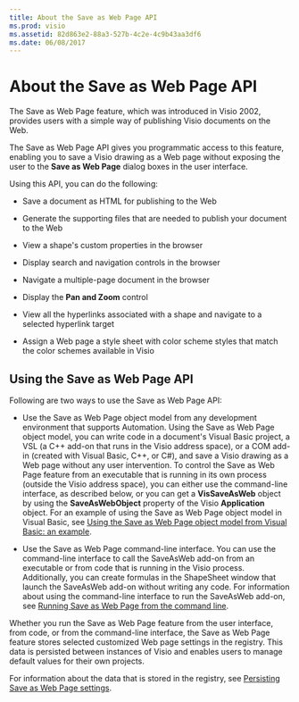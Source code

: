 ```yaml
---
title: About the Save as Web Page API
ms.prod: visio
ms.assetid: 82d863e2-88a3-527b-4c2e-4c9b43aa3df6
ms.date: 06/08/2017
---
```



# About the Save as Web Page API

The Save as Web Page feature, which was introduced in Visio 2002, provides users with a simple way of publishing Visio documents on the Web.

The Save as Web Page API gives you programmatic access to this feature, enabling you to save a Visio drawing as a Web page without exposing the user to the  **Save as Web Page** dialog boxes in the user interface.

Using this API, you can do the following:



- Save a document as HTML for publishing to the Web
    
- Generate the supporting files that are needed to publish your document to the Web
    
- View a shape's custom properties in the browser
    
- Display search and navigation controls in the browser
    
- Navigate a multiple-page document in the browser
    
- Display the  **Pan and Zoom** control
    
- View all the hyperlinks associated with a shape and navigate to a selected hyperlink target
    
- Assign a Web page a style sheet with color scheme styles that match the color schemes available in Visio
    


## Using the Save as Web Page API

Following are two ways to use the Save as Web Page API:




- Use the Save as Web Page object model from any development environment that supports Automation. Using the Save as Web Page object model, you can write code in a document's Visual Basic project, a VSL (a C++ add-on that runs in the Visio address space), or a COM add-in (created with Visual Basic, C++, or C#), and save a Visio drawing as a Web page without any user intervention. To control the Save as Web Page feature from an executable that is running in its own process (outside the Visio address space), you can either use the command-line interface, as described below, or you can get a  **VisSaveAsWeb** object by using the **SaveAsWebObject** property of the Visio **Application** object. For an example of using the Save as Web Page object model in Visual Basic, see [Using the Save as Web Page object model from Visual Basic: an example](Visio.using.the.save.as.web.page.object.model.from.visual.basic.md). 
    
- Use the Save as Web Page command-line interface. You can use the command-line interface to call the SaveAsWeb add-on from an executable or from code that is running in the Visio process. Additionally, you can create formulas in the ShapeSheet window that launch the SaveAsWeb add-on without writing any code. For information about using the command-line interface to run the SaveAsWeb add-on, see  [Running Save as Web Page from the command line](Visio.running.save.as.web.page.from.the.md).
    


Whether you run the Save as Web Page feature from the user interface, from code, or from the command-line interface, the Save as Web Page feature stores selected customized Web page settings in the registry. This data is persisted between instances of Visio and enables users to manage default values for their own projects.

For information about the data that is stored in the registry, see  [Persisting Save as Web Page settings](Visio.persisting.save.as.web.md).


